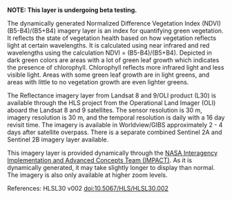 **NOTE: This layer is undergoing beta testing.**

The dynamically generated Normalized Difference Vegetation Index (NDVI) (B5-B4)/(B5+B4) imagery layer is an index for quantifying green vegetation. It reflects the state of vegetation health based on how vegetation reflects light at certain wavelengths. It is calculated using near infrared and red wavelengths using the calculation NDVI = (B5-B4)/(B5+B4). Depicted in dark green colors are areas with a lot of green leaf growth which indicates the presence of chlorophyll. Chlorophyll reflects more infrared light and less visible light. Areas with some green leaf growth are in light greens, and areas with little to no vegetation growth are even lighter greens.

The Reflectance imagery layer from Landsat 8 and 9/OLI product (L30) is available through the HLS project from the Operational Land Imager (OLI) aboard the Landsat 8 and 9 satellites. The sensor resolution is 30 m, imagery resolution is 30 m, and the temporal resolution is daily with a 16 day revisit time. The imagery is available in Worldview/GIBS approximately 2 - 4 days after satellite overpass. There is a separate combined Sentinel 2A and Sentinel 2B imagery layer available.

This imagery layer is provided dynamically through the [NASA Interagency Implementation and Advanced Concepts Team (IMPACT)](https://earthdata.nasa.gov/esds/impact). As it is dynamically generated, it may take slightly longer to display than normal. The imagery is also only available at higher zoom levels.

References: HLSL30 v002 [doi:10.5067/HLS/HLSL30.002](https://doi.org/10.5067/HLS/HLSL30.002)